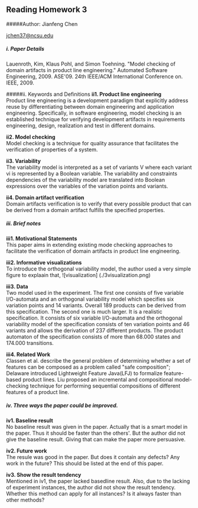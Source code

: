 ## Reading Homework 3
#####Author:
Jianfeng Chen

jchen37@ncsu.edu

##### i. Paper Details
Lauenroth, Kim, Klaus Pohl, and Simon Toehning. "Model checking of domain artifacts in product line engineering." Automated Software Engineering, 2009. ASE'09. 24th IEEE/ACM International Conference on. IEEE, 2009.

#####ii. Keywords and Definitions
<b>ii1. Product line engineering</b>  
Product line engineering is a development paradigm that explicitly address reuse by differentiating between domain engineering and application engineering. Specifically, in software engineering, model checking is an established technique for verifying development artifacts in requirements engineering, design, realization and test in different domains.

<b>ii2. Model checking</b>  
Model checking is a technique for quality assurance that facilitates the verification of properties of a system.

<b>ii3. Variability</b>  
The variability model is interpreted as a set of variants V where each variant vi is represented by a Boolean variable. The variability and constraints dependencies of the variability model are translated into Boolean expressions over the variables of the variation points and variants.

<b> ii4. Domain artifact verification</b>  
Domain artifacts verification is to verify that every possible product that can be derived from a domain artifact fulfills the specified properties.

##### iii. Brief notes  
<b>iii1. Motivational Statements</b>  
This paper aims in extending existing mode checking approaches to facilitate the verification of domain artifacts in product line engineering.

<b> iii2. Informative visualizations</b>  
To introduce the orthogonal variability model, the author used a very simple figure to explaain that,
![visualization] (./3visualization.png)

<b> iii3. Data</b>  
Two model used in the experiment. The first one consists of five variable I/O-automata and an orthogonal variability model which specifies six variation points and 14 variants. Overall 189 products can be derived from this specification. The second one is much larger. It is a realistic specification. It consists of six variable I/O-automata and the orthogonal variability model of the specification consists of ten variation points and 46 variants and allows the derivation of 237 different products. The product automaton of the specification consists of more than 68.000 states and 174.000 transitions.

<b> iii4. Related Work</b>  
Classen et al. describe the general problem of determining whether a set of features can be composed as a problem called "safe composition"; Delaware introduced Lightweight Feature Java(LFJ) to formalize feature-based product lines. Liu proposed an incremental and compositional model-checking technique for performing sequential compositions of different features of a product line.

##### iv. Three ways the paper could be improved.  
<b> iv1. Baseline result</b>  
No baseline result was given in the paper. Actually that is a smart model in the paper. Thus it should be faster than the others'. But the author did not give the baseline result. Giving that can make the paper more persuasive.

<B> iv2. Future work</b>  
The resule was good in the paper. But does it contain any defects? Any work in the future? This should be listed at the end of this paper.


<b> iv3. Show the result tendency</b>   
Mentioned in iv1, the paper lacked basedline result. Also, due to the lacking of experiment instances, the author did not show the result tendency. Whether this method can apply for all instances? Is it always faster than other methods?
